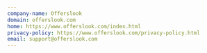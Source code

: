 ```yaml
---
company-name: Offerslook
domain: offerslook.com
home: https://www.offerslook.com/index.html
privacy-policy: https://www.offerslook.com/privacy-policy.html
email: support@offerslook.com
---
```




